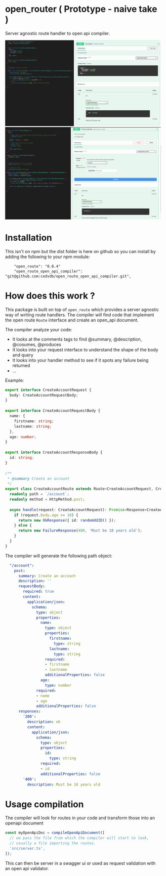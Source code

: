# open_router ( Prototype - naive take )

Server agnostic route handler to open api compiler.

![Screenshot0](screenshot_0.png)
![Screenshot1](screenshot_1.png)


# Installation

This isn't on npm but the dist folder is here on github so you can install by adding the following to your npm module:

```
    "open_route": "0.0.4"
    "open_route_open_api_compiler": "git@github.com:cedvdb/open_route_open_api_compiler.git",
```

# How does this work ?

This package is built on top of `open_route` which provides a server agnostic way of writing 
route handlers. The compiler will find code that implement the open route `Route` interface 
and create an open_api document.

The compiler analyze your code:

  - It looks at the comments tags to find @summary, @description, @cosumes, @produces
  - It looks into your request interface to understand the shape of the body and query
  - It looks into your handler method to see if it spots any failure being returned 
  - ...

Example:

```ts
export interface CreateAccountRequest {
  body: CreateAccountRequestBody;
}

export interface CreateAccountRequestBody {
  name: {
    firstname: string;
    lastname: string;
  },
  age: number;
}

export interface CreateAccountResponseBody {
  id: string;
}

/**
 * @summary Create an account
 */
export class CreateAccountRoute extends Route<CreateAccountRequest, CreateAccountResponseBody> {
  readonly path = `/account`;
  readonly method = HttpMethod.post;

  async handle(request: CreateAccountRequest): Promise<Response<CreateAccountResponseBody>> {
    if (request.body.age >= 18) {
      return new OkResponse({ id: randomUUID() });
    } else {
      return new FailureResponse(400, 'Must be 18 years old');
    }
  }
}
```

The compiler will generate the following path object:

```yaml
  "/account":
    post:
      summary: Create an account
      description: ''
      requestBody:
        required: true
        content:
          application/json:
            schema:
              type: object
              properties:
                name:
                  type: object
                  properties:
                    firstname:
                      type: string
                    lastname:
                      type: string
                  required:
                  - firstname
                  - lastname
                  additionalProperties: false
                age:
                  type: number
              required:
              - name
              - age
              additionalProperties: false
      responses:
        '200':
          description: ok
          content:
            application/json:
              schema:
                type: object
                properties:
                  id:
                    type: string
                required:
                - id
                additionalProperties: false
        '400':
          description: Must be 18 years old
```

# Usage compilation 

The compiler will look for routes in your code and transform those into an openapi document

```ts
const myOpenApiDoc = compileOpenApiDocument([
  // we pass the file from which the compiler will start to look,
  // usually a file importing the routes.
  'src/server.ts',
]);

```

This can then be server in a swagger ui or used as request validation with an open api validator.
